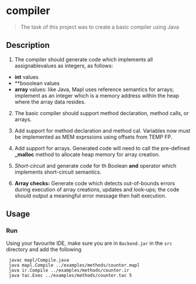 # compiler

> The task of this project was to create a basic compiler using Java

## Description

1) The compiler should generate code which implements all assignablevalues as integers, as follows:

- **int** values
- **booolean values
- **array** values: like Java, Mapl uses reference semantics for arrays; implement as an integer which is a memory address within the heap where the array data resides.

2) The basic compiler should support method declaration, method calls, or arrays.

3) Add support for method declaration and method cal. Variables now must be implemented as MEM exprssions using offsets from TEMP FP.

4) Add support for arrays. Generated code will need to call the pre-defined **_malloc** method to allocate heap memory for array creation.

5) _Short-circuit_ and generate code for th Boolean **and** operator which implements short-circuit semantics.

6) **Array checks:** Generate code which detects out-of-bounds errors during execution of array creations, updates and look-ups; the code should output a meaningful error message then halt execution.

## Usage

### Run

Using your favourite IDE, make sure you are in `Backend.jar` in the `src` directory and add the following

```
 javac mapl/Compile.java
 java mapl.Compile ../examples/methods/counter.mapl
 java ir.Compile ../examples/methods/counter.ir
 java tac.Exec ../examples/methods/counter.tac 5
```
